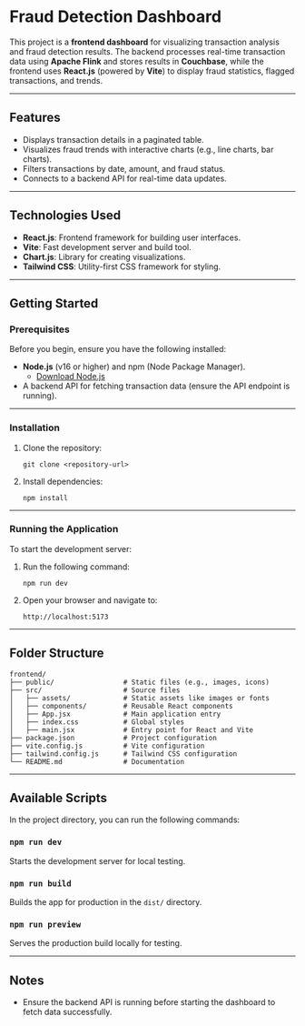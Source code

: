 # Fraud Detection Dashboard

This project is a **frontend dashboard** for visualizing transaction analysis and fraud detection results. The backend processes real-time transaction data using **Apache Flink** and stores results in **Couchbase**, while the frontend uses **React.js** (powered by **Vite**) to display fraud statistics, flagged transactions, and trends.

---

## Features

- Displays transaction details in a paginated table.
- Visualizes fraud trends with interactive charts (e.g., line charts, bar charts).
- Filters transactions by date, amount, and fraud status.
- Connects to a backend API for real-time data updates.

---

## Technologies Used

- **React.js**: Frontend framework for building user interfaces.
- **Vite**: Fast development server and build tool.
- **Chart.js**: Library for creating visualizations.
- **Tailwind CSS**: Utility-first CSS framework for styling.

---

## Getting Started

### Prerequisites

Before you begin, ensure you have the following installed:
- **Node.js** (v16 or higher) and npm (Node Package Manager).
  - [Download Node.js](https://nodejs.org/)
- A backend API for fetching transaction data (ensure the API endpoint is running).

---

### Installation

1. Clone the repository:
   ```
   git clone <repository-url>
   ```

2. Install dependencies:
   ```
   npm install
   ```

---

### Running the Application

To start the development server:

1. Run the following command:
   ```
   npm run dev
   ```

2. Open your browser and navigate to:
   ```
   http://localhost:5173
   ```

---

## Folder Structure

```plaintext
frontend/
├── public/                 # Static files (e.g., images, icons)
├── src/                    # Source files
│   ├── assets/             # Static assets like images or fonts
│   ├── components/         # Reusable React components
│   ├── App.jsx             # Main application entry
│   ├── index.css           # Global styles
│   ├── main.jsx            # Entry point for React and Vite
├── package.json            # Project configuration
├── vite.config.js          # Vite configuration
├── tailwind.config.js      # Tailwind CSS configuration
└── README.md               # Documentation
```

---

## Available Scripts

In the project directory, you can run the following commands:

### `npm run dev`
Starts the development server for local testing.

### `npm run build`
Builds the app for production in the `dist/` directory.

### `npm run preview`
Serves the production build locally for testing.

---

## Notes

- Ensure the backend API is running before starting the dashboard to fetch data successfully.
